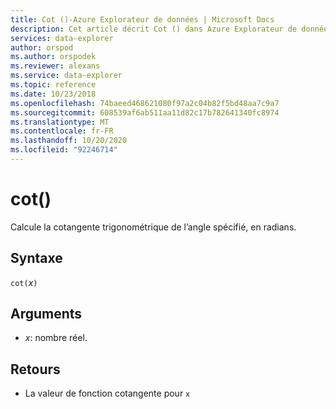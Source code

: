 ```yaml
---
title: Cot ()-Azure Explorateur de données | Microsoft Docs
description: Cet article décrit Cot () dans Azure Explorateur de données.
services: data-explorer
author: orspod
ms.author: orspodek
ms.reviewer: alexans
ms.service: data-explorer
ms.topic: reference
ms.date: 10/23/2018
ms.openlocfilehash: 74baeed468621080f97a2c04b82f5bd48aa7c9a7
ms.sourcegitcommit: 608539af6ab511aa11d82c17b782641340fc8974
ms.translationtype: MT
ms.contentlocale: fr-FR
ms.lasthandoff: 10/20/2020
ms.locfileid: "92246714"
---
```

# <a name="cot"></a>cot()

Calcule la cotangente trigonométrique de l’angle spécifié, en radians.

## <a name="syntax"></a>Syntaxe

`cot(`*x*`)`

## <a name="arguments"></a>Arguments

* *x*: nombre réel.

## <a name="returns"></a>Retours

* La valeur de fonction cotangente pour `x`